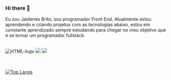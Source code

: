 ### Hi there 👋

Eu sou Jaidenes Brito, sou programador Front End, Atualmente estou aprendendo e criando projetos com as tecnologias abaixo,
estou em constante aprendizado sempre estudando para chegar no meu objetivo que é se tornar um programador fullstack.

<br>

<img src="https://img.shields.io/badge/HTML-239120?style=for-the-badge&logo=html5&logoColor=white" alt="HTML-logo">
<img src="https://img.shields.io/badge/CSS-239120?&style=for-the-badge&logo=css3&logoColor=white" alt-"CSS-logo">
<img src="https://img.shields.io/badge/JavaScript-F7DF1E?style=for-the-badge&logo=javascript&logoColor=black">
<br>
<br>
<br>

[![Top Langs](https://github-readme-stats.vercel.app/api/top-langs/?username=JaidenesBrito)](https://github.com/anuraghazra/github-readme-stats)



